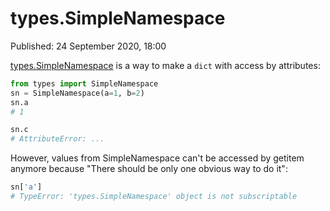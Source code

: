 # types.SimpleNamespace

Published: 24 September 2020, 18:00

[types.SimpleNamespace](https://docs.python.org/3/library/types.html#types.SimpleNamespace) is a way to make a `dict` with access by attributes:

```python
from types import SimpleNamespace
sn = SimpleNamespace(a=1, b=2)
sn.a
# 1

sn.c
# AttributeError: ...
```

However, values from SimpleNamespace can't be accessed by getitem anymore because "There should be only one obvious way to do it":

```python
sn['a']
# TypeError: 'types.SimpleNamespace' object is not subscriptable
```
